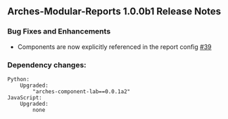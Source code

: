 ## Arches-Modular-Reports 1.0.0b1 Release Notes

### Bug Fixes and Enhancements

-   Components are now explicitly referenced in the report config [#39](https://github.com/archesproject/arches-modular-reports/issues/39)


### Dependency changes:

```
Python:
    Upgraded:
        "arches-component-lab==0.0.1a2"
JavaScript:
    Upgraded:
        none
```